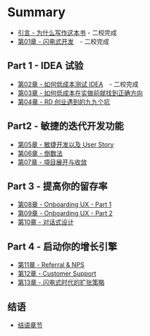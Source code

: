 # Summary

* [引言 - 为什么写作这本书](00.md) - 二校完成
* [第01章 - 闪电式开发](01.md)　- 二校完成

## Part 1 - IDEA 试验

* [第02章 - 如何低成本测试 IDEA](02.md)　- 二校完成
* [第03章 - 如何低成本在实做前就找到正确方向](03.md)
* [第04章 - RD 创业遇到的九九个坑](04.md)

## Part2 - 敏捷的迭代开发功能

* [第05章 - 敏捷开发以及 User Story](05.md)
* [第06章 - 倒数法](06.md)
* [第07章 - 項目展开与收敛](07.md)

## Part 3 - 提高你的留存率

* [第08章 - Onboarding UX - Part 1](08.md)
* [第09章 - Onboarding UX - Part 2](09.md)
* [第10章 - 对话式设计](10.md)

## Part 4 - 启动你的增长引擎

* [第11章 - Referral & NPS ](11.md)
* [第12章 - Customer Support](12.md)
* [第13章 - 闪电式时代的扩张策略](13.md)

## 结语

* [结语章节](14.md)
